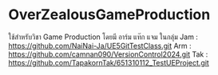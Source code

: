 # OverZealousGameProduction
ใช้สำหรับวิชา Game Production โดยมี อาร์ม แท๊ก แจม ในกลุ่ม
Jam : https://github.com/NaiNai-Ja/UE5GitTestClass.git
Arm : https://github.com/camnan090/VersionControl2024.git
Tak : https://github.com/TapakornTak/651310112_TestUEProject.git
